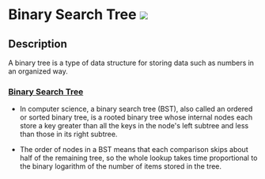 # Binary Search Tree [![](https://img.shields.io/badge/Robert-Muraru-blue)](https://robert-muraru-portfolio.herokuapp.com/)


## Description
A binary tree is a type of data structure for storing data such as numbers in an organized way.

### [Binary Search Tree](https://en.wikipedia.org/wiki/Binary_search_tree)

* In computer science, a binary search tree (BST), also called an ordered or sorted binary tree, is a rooted binary tree whose internal nodes each store a key greater than all the keys in the node's left subtree and less than those in its right subtree.

* The order of nodes in a BST means that each comparison skips about half of the remaining tree, so the whole lookup takes time proportional to the binary logarithm of the number of items stored in the tree.
